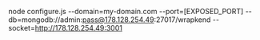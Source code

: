 node configure.js --domain=my-domain.com --port=[EXPOSED_PORT] --db=mongodb://admin:pass@178.128.254.49:27017/wrapkend --socket=http://178.128.254.49:3001